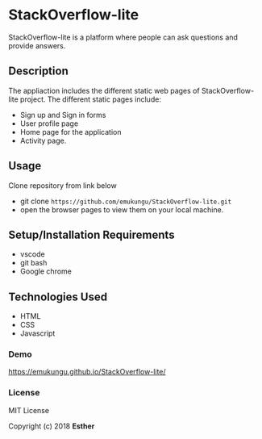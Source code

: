 # StackOverflow-lite
StackOverflow-lite is a platform where people can ask questions and provide answers.

## Description
The appliaction includes the different static web pages of StackOverflow-lite project.
The different static pages include:
* Sign up and Sign in forms
* User profile page
* Home page for the application
* Activity page.


## Usage
Clone repository from link below
* git clone `https://github.com/emukungu/StackOverflow-lite.git`
* open the browser pages to view them on your local machine.

## Setup/Installation Requirements
* vscode
* git bash
* Google chrome

## Technologies Used
* HTML
* CSS
* Javascript

### Demo
https://emukungu.github.io/StackOverflow-lite/

### License
MIT License

Copyright (c) 2018 **Esther**
